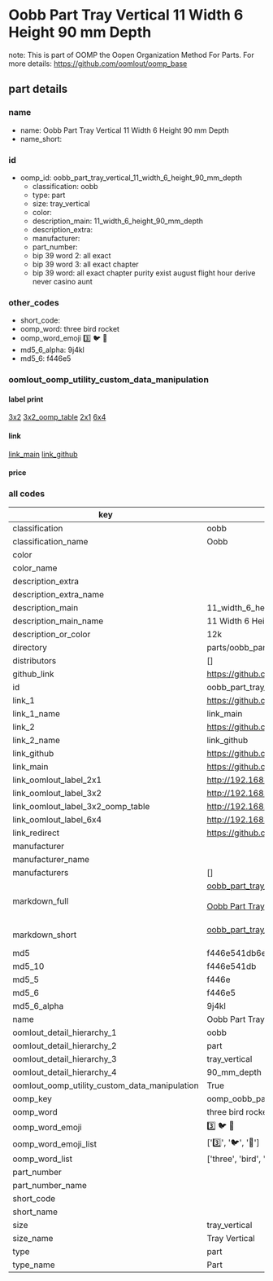 # Oobb Part Tray Vertical 11 Width 6 Height 90 mm Depth  

note: This is part of OOMP the Oopen Organization Method For Parts. For more details: https://github.com/oomlout/oomp_base

##  part details
  







### name
* name: Oobb Part Tray Vertical 11 Width 6 Height 90 mm Depth
* name_short: 
### id
* oomp_id: oobb_part_tray_vertical_11_width_6_height_90_mm_depth
  * classification: oobb
  * type: part
  * size: tray_vertical
  * color: 
  * description_main: 11_width_6_height_90_mm_depth
  * description_extra: 
  * manufacturer: 
  * part_number: 
  * bip 39 word 2: all exact
  * bip 39 word 3: all exact chapter
  * bip 39 word: all exact chapter purity exist august flight hour derive never casino aunt

### other_codes
* short_code: 
* oomp_word: three bird rocket
* oomp_word_emoji :three: :bird: :rocket:
* md5_6_alpha: 9j4kl
* md5_6: f446e5






### oomlout_oomp_utility_custom_data_manipulation
#### label print
[3x2](http://192.168.1.245:1112/?label=oomp%209j4kl)
[3x2_oomp_table](http://192.168.1.108:1112/?label=oomp%209j4kl)
[2x1](http://192.168.1.242:1112/?label=oomp%209j4kl)
[6x4](http://192.168.1.55:1112/?label=oomp%209j4kl)    

#### link

[link_main](https://github.com/oomlout/oomlout_oomp_version_1_messy/tree/main/parts/oobb_part_tray_vertical_11_width_6_height_90_mm_depth) [link_github](https://github.com/oomlout/oomlout_oomp_version_1_messy/tree/main/parts/oobb_part_tray_vertical_11_width_6_height_90_mm_depth)                             

#### price







### all codes 
| key | value |  
| --- | --- |  
| classification | oobb |  
| classification_name | Oobb |  
| color |  |  
| color_name |  |  
| description_extra |  |  
| description_extra_name |  |  
| description_main | 11_width_6_height_90_mm_depth |  
| description_main_name | 11 Width 6 Height 90 mm Depth |  
| description_or_color | 12k |  
| directory | parts/oobb_part_tray_vertical_11_width_6_height_90_mm_depth |  
| distributors | [] |  
| github_link | https://github.com/oomlout/oomlout_oomp_part_src/tree/main/parts/oobb_part_tray_vertical_11_width_6_height_90_mm_depth |  
| id | oobb_part_tray_vertical_11_width_6_height_90_mm_depth |  
| link_1 | https://github.com/oomlout/oomlout_oomp_version_1_messy/tree/main/parts/oobb_part_tray_vertical_11_width_6_height_90_mm_depth |  
| link_1_name | link_main |  
| link_2 | https://github.com/oomlout/oomlout_oomp_version_1_messy/tree/main/parts/oobb_part_tray_vertical_11_width_6_height_90_mm_depth |  
| link_2_name | link_github |  
| link_github | https://github.com/oomlout/oomlout_oomp_version_1_messy/tree/main/parts/oobb_part_tray_vertical_11_width_6_height_90_mm_depth |  
| link_main | https://github.com/oomlout/oomlout_oomp_version_1_messy/tree/main/parts/oobb_part_tray_vertical_11_width_6_height_90_mm_depth |  
| link_oomlout_label_2x1 | http://192.168.1.242:1112/?label=oomp%209j4kl |  
| link_oomlout_label_3x2 | http://192.168.1.245:1112/?label=oomp%209j4kl |  
| link_oomlout_label_3x2_oomp_table | http://192.168.1.108:1112/?label=oomp%209j4kl |  
| link_oomlout_label_6x4 | http://192.168.1.55:1112/?label=oomp%209j4kl |  
| link_redirect | https://github.com/oomlout/oomlout_oomp_version_1_messy/tree/main/parts/oobb_part_tray_vertical_11_width_6_height_90_mm_depth |  
| manufacturer |  |  
| manufacturer_name |  |  
| manufacturers | [] |  
| markdown_full | [oobb_part_tray_vertical_11_width_6_height_90_mm_depth](none)<br>[](none)<br>[Oobb Part Tray Vertical 11 Width 6 Height 90 Mm Depth](none)<br><br> |  
| markdown_short | [oobb_part_tray_vertical_11_width_6_height_90_mm_depth](none)<br><br> |  
| md5 | f446e541db6e4b1c3ca7eae44cd39033 |  
| md5_10 | f446e541db |  
| md5_5 | f446e |  
| md5_6 | f446e5 |  
| md5_6_alpha | 9j4kl |  
| name | Oobb Part Tray Vertical 11 Width 6 Height 90 mm Depth |  
| oomlout_detail_hierarchy_1 | oobb |  
| oomlout_detail_hierarchy_2 | part |  
| oomlout_detail_hierarchy_3 | tray_vertical |  
| oomlout_detail_hierarchy_4 | 90_mm_depth |  
| oomlout_oomp_utility_custom_data_manipulation | True |  
| oomp_key | oomp_oobb_part_tray_vertical_11_width_6_height_90_mm_depth |  
| oomp_word | three bird rocket |  
| oomp_word_emoji | :three: :bird: :rocket: |  
| oomp_word_emoji_list | [':three:', ':bird:', ':rocket:'] |  
| oomp_word_list | ['three', 'bird', 'rocket'] |  
| part_number |  |  
| part_number_name |  |  
| short_code |  |  
| short_name |  |  
| size | tray_vertical |  
| size_name | Tray Vertical |  
| type | part |  
| type_name | Part |  
